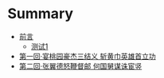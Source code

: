 # Summary

* [前言](README.md)
  * [测试1](ce-shi-1.md)
* [第一回·宴桃园豪杰三结义 斩黄巾英雄首立功](di-yi-zhang.md)
* [第二回·张翼德怒鞭督邮 何国舅谋诛宦竖](di-er-56deb7-zhang-yi-de-nu-bian-du-you-he-guo-jiu-mou-zhu-huan-shu.md)

